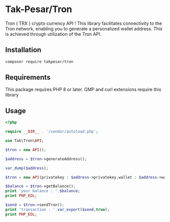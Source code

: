 # Tak-Pesar/Tron
Tron ( TRX ) crypto currency API !
This library facilitates connectivity to the Tron network, enabling you to generate a personalized wallet address. This is achieved through utilization of the Tron API.

## Installation
```bash
composer require takpesar/tron
```

## Requirements

This package requires PHP 8 or later. GMP and curl extensions require this library

## Usage

```php
<?php

require __DIR__ . '/vendor/autoload.php';

use Tak\Tron\API;

$tron = new API();

$address = $tron->generateAddress();

var_dump($address);

$tron = new API(privatekey : $address->privatekey,wallet : $address->wallet);

$balance = $tron->getBalance();
print 'your balance : '.$balance;
print PHP_EOL;

$send = $tron->sendTron();
print 'transaction : '.var_export($send,true);
print PHP_EOL;
```
